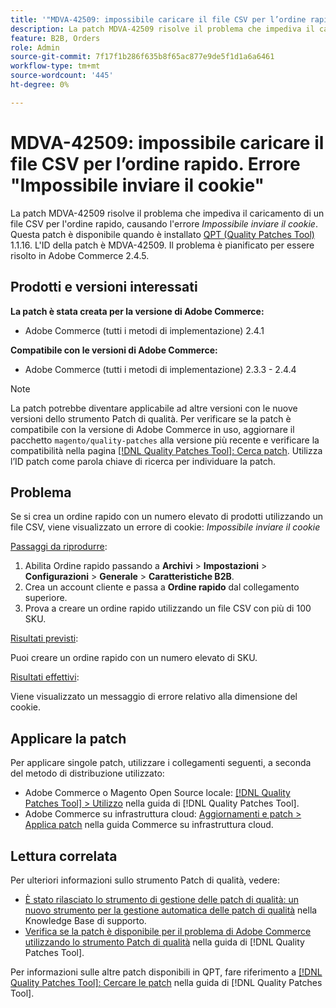```yaml
---
title: '"MDVA-42509: impossibile caricare il file CSV per l’ordine rapido. Errore "Impossibile inviare il cookie"'
description: La patch MDVA-42509 risolve il problema che impediva il caricamento di un file CSV per l'ordine rapido, causando l'errore *Impossibile inviare il cookie*. Questa patch è disponibile quando è installato [Quality Patches Tool (QPT)](https://experienceleague.adobe.com/en/docs/commerce-knowledge-base/kb/announcements/commerce-announcements/magento-quality-patches-released-new-tool-to-self-serve-quality-patches) 1.1.16. L'ID della patch è MDVA-42509. Il problema è pianificato per essere risolto in Adobe Commerce 2.4.5.
feature: B2B, Orders
role: Admin
source-git-commit: 7f17f1b286f635b8f65ac877e9de5f1d1a6a6461
workflow-type: tm+mt
source-wordcount: '445'
ht-degree: 0%

---
```


# MDVA-42509: impossibile caricare il file CSV per l’ordine rapido. Errore &quot;Impossibile inviare il cookie&quot;

La patch MDVA-42509 risolve il problema che impediva il caricamento di un file CSV per l&#39;ordine rapido, causando l&#39;errore *Impossibile inviare il cookie*. Questa patch è disponibile quando è installato [QPT (Quality Patches Tool)](https://experienceleague.adobe.com/en/docs/commerce-knowledge-base/kb/announcements/commerce-announcements/magento-quality-patches-released-new-tool-to-self-serve-quality-patches) 1.1.16. L&#39;ID della patch è MDVA-42509. Il problema è pianificato per essere risolto in Adobe Commerce 2.4.5.

## Prodotti e versioni interessati

**La patch è stata creata per la versione di Adobe Commerce:**

* Adobe Commerce (tutti i metodi di implementazione) 2.4.1

**Compatibile con le versioni di Adobe Commerce:**

* Adobe Commerce (tutti i metodi di implementazione) 2.3.3 - 2.4.4

>[!NOTE]
>
>La patch potrebbe diventare applicabile ad altre versioni con le nuove versioni dello strumento Patch di qualità. Per verificare se la patch è compatibile con la versione di Adobe Commerce in uso, aggiornare il pacchetto `magento/quality-patches` alla versione più recente e verificare la compatibilità nella pagina [[!DNL Quality Patches Tool]: Cerca patch](https://experienceleague.adobe.com/en/docs/commerce-knowledge-base/kb/announcements/commerce-announcements/magento-quality-patches-released-new-tool-to-self-serve-quality-patches). Utilizza l’ID patch come parola chiave di ricerca per individuare la patch.

## Problema

Se si crea un ordine rapido con un numero elevato di prodotti utilizzando un file CSV, viene visualizzato un errore di cookie: *Impossibile inviare il cookie*

<u>Passaggi da riprodurre</u>:

1. Abilita Ordine rapido passando a **Archivi** > **Impostazioni** > **Configurazioni** > **Generale** > **Caratteristiche B2B**.
1. Crea un account cliente e passa a **Ordine rapido** dal collegamento superiore.
1. Prova a creare un ordine rapido utilizzando un file CSV con più di 100 SKU.

<u>Risultati previsti</u>:

Puoi creare un ordine rapido con un numero elevato di SKU.

<u>Risultati effettivi</u>:

Viene visualizzato un messaggio di errore relativo alla dimensione del cookie.

## Applicare la patch

Per applicare singole patch, utilizzare i collegamenti seguenti, a seconda del metodo di distribuzione utilizzato:

* Adobe Commerce o Magento Open Source locale: [[!DNL Quality Patches Tool] > Utilizzo](/help/tools/quality-patches-tool/usage.md) nella guida di [!DNL Quality Patches Tool].
* Adobe Commerce su infrastruttura cloud: [Aggiornamenti e patch > Applica patch](https://experienceleague.adobe.com/docs/commerce-cloud-service/user-guide/develop/upgrade/apply-patches.html) nella guida Commerce su infrastruttura cloud.

## Lettura correlata

Per ulteriori informazioni sullo strumento Patch di qualità, vedere:

* [È stato rilasciato lo strumento di gestione delle patch di qualità: un nuovo strumento per la gestione automatica delle patch di qualità](https://experienceleague.adobe.com/en/docs/commerce-knowledge-base/kb/announcements/commerce-announcements/magento-quality-patches-released-new-tool-to-self-serve-quality-patches) nella Knowledge Base di supporto.
* [Verifica se la patch è disponibile per il problema di Adobe Commerce utilizzando lo strumento Patch di qualità](/help/tools/quality-patches-tool/patches-available-in-qpt/check-patch-for-magento-issue-with-magento-quality-patches.md) nella guida di [!DNL Quality Patches Tool].

Per informazioni sulle altre patch disponibili in QPT, fare riferimento a [[!DNL Quality Patches Tool]: Cercare le patch](https://experienceleague.adobe.com/tools/commerce-quality-patches/index.html) nella guida di [!DNL Quality Patches Tool].
